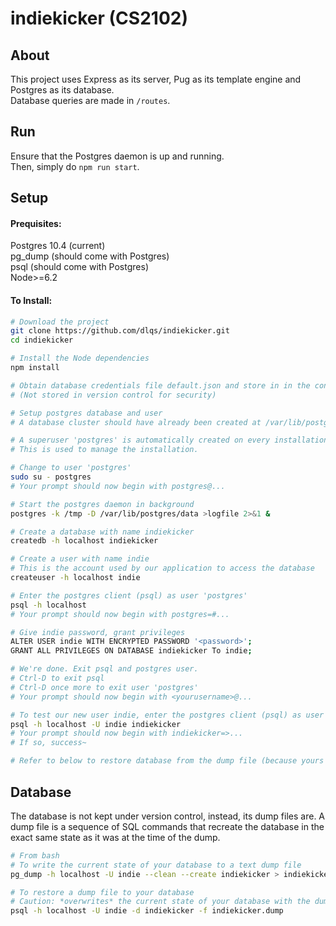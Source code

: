 # indiekicker (CS2102)

## About
This project uses Express as its server, Pug as its template engine and Postgres as its database.  
Database queries are made in `/routes`.

## Run
Ensure that the Postgres daemon is up and running.  
Then, simply do `npm run start`.

## Setup
#### Prequisites:  
Postgres 10.4 (current)  
pg_dump (should come with Postgres)  
psql (should come with Postgres)  
Node>=6.2  

#### To Install:
```bash
# Download the project
git clone https://github.com/dlqs/indiekicker.git
cd indiekicker

# Install the Node dependencies
npm install

# Obtain database credentials file default.json and store in in the config/ folder.
# (Not stored in version control for security)

# Setup postgres database and user
# A database cluster should have already been created at /var/lib/postgres/data on installation of Postgres.

# A superuser 'postgres' is automatically created on every installation of Postgres. 
# This is used to manage the installation.

# Change to user 'postgres'
sudo su - postgres
# Your prompt should now begin with postgres@...

# Start the postgres daemon in background
postgres -k /tmp -D /var/lib/postgres/data >logfile 2>&1 &

# Create a database with name indiekicker
createdb -h localhost indiekicker

# Create a user with name indie
# This is the account used by our application to access the database
createuser -h localhost indie

# Enter the postgres client (psql) as user 'postgres'
psql -h localhost
# Your prompt should now begin with postgres=#...

# Give indie password, grant privileges
ALTER USER indie WITH ENCRYPTED PASSWORD '<password>';
GRANT ALL PRIVILEGES ON DATABASE indiekicker To indie;

# We're done. Exit psql and postgres user.
# Ctrl-D to exit psql
# Ctrl-D once more to exit user 'postgres'
# Your prompt should now begin with <yourusername>@...

# To test our new user indie, enter the postgres client (psql) as user 'indie'
psql -h localhost -U indie indiekicker
# Your prompt should now begin with indiekicker=>...
# If so, success~

# Refer to below to restore database from the dump file (because yours is currently empty)

```

## Database

The database is not kept under version control, instead, its dump files are.
A dump file is a sequence of SQL commands that recreate the database in the
exact same state as it was at the time of the dump.
 
```bash
# From bash
# To write the current state of your database to a text dump file
pg_dump -h localhost -U indie --clean --create indiekicker > indiekicker.dump

# To restore a dump file to your database 
# Caution: *overwrites* the current state of your database with the dump!
psql -h localhost -U indie -d indiekicker -f indiekicker.dump
```
